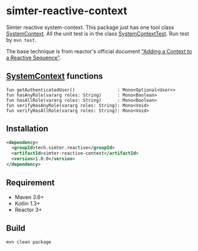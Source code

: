 # simter-reactive-context

Simter reactive system-context. This package just has one tool class [SystemContext]. 
All the unit test is in the class [SystemContextTest]. Run test by `mvn test`.

The base technique is from reactor's official document ["Adding a Context to a Reactive Sequence"].

## [SystemContext] functions

```
fun getAuthenticatedUser()                : Mono<Optional<User>>
fun hasAnyRole(vararg roles: String)      : Mono<Boolean>
fun hasAllRole(vararg roles: String)      : Mono<Boolean>
fun verifyHasAnyRole(vararg roles: String): Mono<Void>
fun verifyHasAllRole(vararg roles: String): Mono<Void>
```

## Installation

```xml
<dependency>
  <groupId>tech.simter.reactive</groupId>
  <artifactId>simter-reactive-context</artifactId>
  <version>1.0.0</version>
</dependency>
```

## Requirement

- Maven 3.6+
- Kotlin 1.3+
- Reactor 3+

## Build

```bash
mvn clean package
```

[SystemContext]: https://github.com/simter/simter-reactive-context/blob/master/src/main/kotlin/tech/simter/reactive/context/SystemContext.kt
[SystemContextTest]: https://github.com/simter/simter-reactive-context/blob/master/src/test/kotlin/tech/simter/reactive/context/SystemContextTest.kt
["Adding a Context to a Reactive Sequence"]: http://projectreactor.io/docs/core/release/reference/#context

